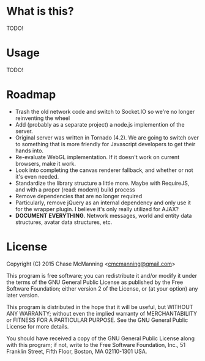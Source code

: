 What is this?
======
TODO!

Usage
======
TODO!

Roadmap
======
- Trash the old network code and switch to Socket.IO so we're no longer reinventing the wheel
- Add (probably as a separate project) a node.js implemention of the server. 
 - Original server was written in Tornado (4.2). We are going to switch over to something that is more friendly for Javascript developers to get their hands into. 
- Re-evaluate WebGL implementation. If it doesn't work on current browsers, make it work. 
- Look into completing the canvas renderer fallback, and whether or not it's even needed.
- Standardize the library structure a little more. Maybe with RequireJS, and with a proper (read: modern) build process
- Remove dependencies that are no longer required
 - Particularly, remove jQuery as an internal dependency and only use it for the wrapper plugin. I believe it's only really utilized for AJAX? 
- **DOCUMENT EVERYTHING**. Network messages, world and entity data structures, avatar data structures, etc. 

License
======

Copyright (C) 2015 Chase McManning <<cmcmanning@gmail.com>>

This program is free software; you can redistribute it and/or modify
it under the terms of the GNU General Public License as published by
the Free Software Foundation; either version 2 of the License, or
(at your option) any later version.

This program is distributed in the hope that it will be useful,
but WITHOUT ANY WARRANTY; without even the implied warranty of
MERCHANTABILITY or FITNESS FOR A PARTICULAR PURPOSE.  See the
GNU General Public License for more details.

You should have received a copy of the GNU General Public License along
with this program; if not, write to the Free Software Foundation, Inc.,
51 Franklin Street, Fifth Floor, Boston, MA 02110-1301 USA.

